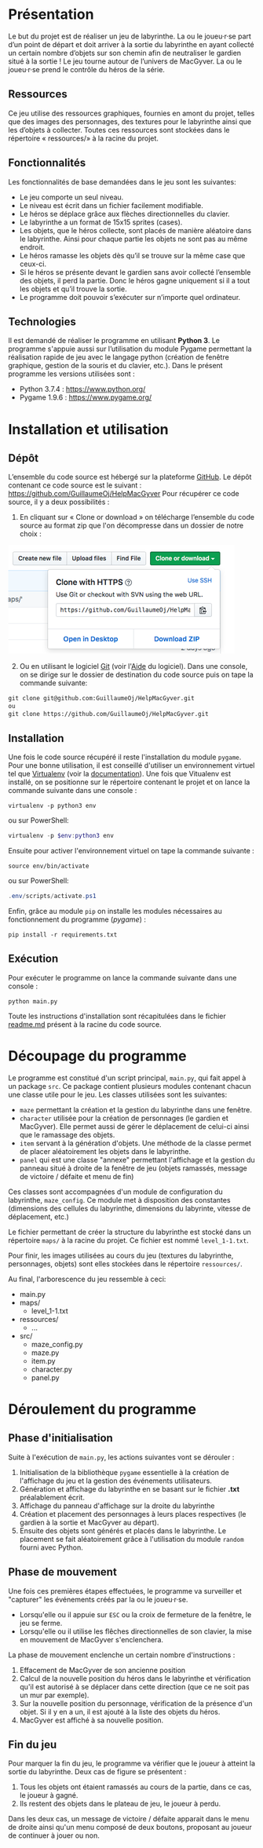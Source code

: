 # Présentation
Le but du projet est de réaliser un jeu de labyrinthe. La ou le joueu·r·se part d’un point de départ et doit arriver à la sortie du labyrinthe en ayant collecté un certain nombre d’objets sur son chemin afin de neutraliser le gardien situé à la sortie !
Le jeu tourne autour de l’univers de MacGyver. La ou le joueu·r·se prend le contrôle du héros de la série.

## Ressources
Ce jeu utilise des ressources graphiques, fournies en amont du projet, telles que des images des personnages, des textures pour le labyrinthe ainsi que les d’objets à collecter. Toutes ces ressources sont stockées dans le répertoire « ressources/» à la racine du projet.

## Fonctionnalités
Les fonctionnalités de base demandées dans le jeu sont les suivantes:
- Le jeu comporte un seul niveau.
- Le niveau est écrit dans un fichier facilement modifiable.
- Le héros se déplace grâce aux flèches directionnelles du clavier.
- Le labyrinthe a un format de 15x15 sprites (cases).
- Les objets, que le héros collecte, sont placés de manière aléatoire dans le labyrinthe. Ainsi pour chaque partie les objets ne sont pas au même endroit.
- Le héros ramasse les objets dès qu’il se trouve sur la même case que ceux-ci.
- Si le héros se présente devant le gardien sans avoir collecté l’ensemble des objets, il perd la partie. Donc le héros gagne uniquement si il a tout les objets et qu’il trouve la sortie.
- Le programme doit pouvoir s’exécuter sur n’importe quel ordinateur.

## Technologies
Il est demandé de réaliser le programme en utilisant **Python 3**.
Le programme s'appuie aussi sur l’utilisation du module Pygame permettant la réalisation rapide de jeu avec le langage python (création de fenêtre graphique, gestion de la souris et du clavier, etc.).
Dans le présent programme les versions utilisées sont :
- Python 3.7.4 : https://www.python.org/
- Pygame 1.9.6 : https://www.pygame.org/

# Installation et utilisation

## Dépôt
L’ensemble du code source est hébergé sur la plateforme [GitHub](http://github.com). Le dépôt contenant ce code source est le suivant : https://github.com/GuillaumeOj/HelpMacGyver
Pour récupérer ce code source, il y a deux possibilités :
1. En cliquant sur « Clone or download » on télécharge l’ensemble du code source au format zip que l'on décompresse dans un dossier de notre choix :

![Clone or Download source code](img/CloneDownloadSourceCode.png)

2. Ou en utilisant le logiciel [Git](https://git-scm.com/) (voir l'[Aide](https://git-scm.com/doc) du logiciel). Dans une console, on se dirige sur le dossier de destination du code source puis on tape la commande suivante:
```
git clone git@github.com:GuillaumeOj/HelpMacGyver.git
ou
git clone https://github.com/GuillaumeOj/HelpMacGyver.git
```

## Installation
Une fois le code source récupéré il reste l'installation du module `pygame`.
Pour une bonne utilisation, il est conseillé d'utiliser un environnement virtuel tel que [Virtualenv](https://github.com/pypa/virtualenv) (voir la [documentation](https://virtualenv.pypa.io/en/latest/#)).
Une fois que Vitualenv est installé, on se positionne sur le répertoire contenant le projet et on lance la commande suivante dans une console :
```
virtualenv -p python3 env
```
ou sur PowerShell:
```powershell
virtualenv -p $env:python3 env
```
Ensuite pour activer l'environnement virtuel on tape la commande suivante :
```
source env/bin/activate
```
ou sur PowerShell:
```powershell
.env/scripts/activate.ps1
```
Enfin, grâce au module `pip` on installe les modules nécessaires au fonctionnement du programme (*pygame*) :
```
pip install -r requirements.txt
```

## Exécution
Pour exécuter le programme on lance la commande suivante dans une console :
```
python main.py
```
Toute les instructions d'installation sont récapitulées dans le fichier [readme.md](../readme.md) présent à la racine du code source.

# Découpage du programme
Le programme est constitué d'un script principal, `main.py`, qui fait appel à un package `src`.
Ce package contient plusieurs modules contenant chacun une classe utile pour le jeu. Les classes utilisées sont les suivantes:
- `maze` permettant la création et la gestion du labyrinthe dans une fenêtre.
- `character` utilisée pour la création de personnages (le gardien et MacGyver). Elle permet aussi de gérer le déplacement de celui-ci ainsi que le ramassage des objets.
- `item` servant à la génération d'objets. Une méthode de la classe permet de placer aléatoirement les objets dans le labyrinthe.
- `panel` qui est une classe "annexe" permettant l'affichage et la gestion du panneau situé à droite de la fenêtre de jeu (objets ramassés, message de victoire / défaite et menu de fin)

Ces classes sont accompagnées d'un module de configuration du labyrinthe, `maze_config`. Ce module met à disposition des constantes (dimensions des cellules du labyrinthe, dimensions du labyrinte, vitesse de déplacement, etc.)

Le fichier permettant de créer la structure du labyrinthe est stocké dans un répertoire `maps/` à la racine du projet. Ce fichier est nommé `level_1-1.txt`.

Pour finir, les images utilisées au cours du jeu (textures du labyrinthe, personnages, objets) sont elles stockées dans le répertoire `ressources/`.

Au final, l'arborescence du jeu ressemble à ceci:
- main.py
- maps/
    - level_1-1.txt
- ressources/
    - ...
- src/
    - maze_config.py
    - maze.py
    - item.py
    - character.py
    - panel.py

# Déroulement du programme
## Phase d'initialisation
Suite à l'exécution de `main.py`, les actions suivantes vont se dérouler :

1. Initialisation de la bibliothèque `pygame` essentielle à la création de l'affichage du jeu et la gestion des événements utilisateurs.
2. Génération et affichage du labyrinthe en se basant sur le fichier **.txt** préalablement écrit.
3. Affichage du panneau d'affichage sur la droite du labyrinthe
4. Création et placement des personnages à leurs places respectives (le gardien à la sortie et MacGyver au départ).
5. Ensuite des objets sont générés et placés dans le labyrinthe. Le placement se fait aléatoirement grâce à l'utilisation du module `random` fourni avec Python.


## Phase de mouvement
Une fois ces premières étapes effectuées, le programme va surveiller et "capturer" les événements créés par la ou le joueu·r·se.
- Lorsqu'elle ou il appuie sur `ESC` ou la croix de fermeture de la fenêtre, le jeu se ferme.
- Lorsqu'elle ou il utilise les flêches directionnelles de son clavier, la mise en mouvement de MacGyver s'enclenchera.

La phase de mouvement enclenche un certain nombre d'instructions :
1. Effacement de MacGyver de son ancienne position
2. Calcul de la nouvelle position du héros dans le labyrinthe et vérification qu'il est autorisé à se déplacer dans cette direction (que ce ne soit pas un mur par exemple).
3. Sur la nouvelle position du personnage, vérification de la présence d'un objet. Si il y en a un, il est ajouté à la liste des objets du héros.
4. MacGyver est affiché à sa nouvelle position.

## Fin du jeu
Pour marquer la fin du jeu, le programme va vérifier que le joueur à atteint la sortie du labyrinthe. Deux cas de figure se présentent :
1. Tous les objets ont étaient ramassés au cours de la partie, dans ce cas, le joueur à gagné.
2. Ils restent des objets dans le plateau de jeu, le joueur à perdu.

Dans les deux cas, un message de victoire / défaite apparait dans le menu de droite ainsi qu'un menu composé de deux boutons, proposant au joueur de continuer à jouer ou non.